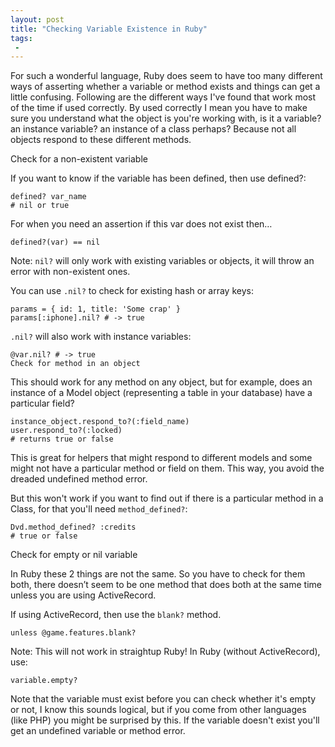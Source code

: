 ```yaml
---
layout: post
title: "Checking Variable Existence in Ruby"
tags:
 -
---
```


For such a wonderful language, Ruby does seem to have too many different ways of asserting whether a variable or method exists and things can get a little confusing. Following are the different ways I've found that work most of the time if used correctly. By used correctly I mean you have to make sure you understand what the object is you're working with, is it a variable? an instance variable? an instance of a class perhaps? Because not all objects respond to these different methods.

Check for a non-existent variable


If you want to know if the variable has been defined, then use defined?:

    defined? var_name
    # nil or true

For when you need an assertion if this var does not exist then…

    defined?(var) == nil

Note: `nil?` will only work with existing variables or objects, it will throw an error with non-existent ones.

You can use `.nil?` to check for existing hash or array keys:

    params = { id: 1, title: 'Some crap' }
    params[:iphone].nil? # -> true

`.nil?` will also work with instance variables:

    @var.nil? # -> true
    Check for method in an object

This should work for any method on any object, but for example, does an instance of a Model object (representing a table in your database) have a particular field?

    instance_object.respond_to?(:field_name)
    user.respond_to?(:locked)
    # returns true or false

This is great for helpers that might respond to different models and some might not have a particular method or field on them. This way, you avoid the dreaded undefined method error.

But this won't work if you want to find out if there is a particular method in a Class, for that you'll need `method_defined?`:

    Dvd.method_defined? :credits
    # true or false

Check for empty or nil variable

In Ruby these 2 things are not the same. So you have to check for them both, there doesn’t seem to be one method that does both at the same time unless you are using ActiveRecord.

If using ActiveRecord, then use the `blank?` method.

    unless @game.features.blank?

Note: This will not work in straightup Ruby! In Ruby (without ActiveRecord), use:

    variable.empty?

Note that the variable must exist before you can check whether it's empty or not, I know this sounds logical, but if you come from other languages (like PHP) you might be surprised by this. If the variable doesn't exist you'll get an undefined variable or method error.
